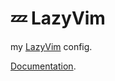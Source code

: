 # 💤 LazyVim

my [LazyVim](https://github.com/LazyVim/LazyVim) config.

[Documentation](https://lazyvim.github.io/installation).
